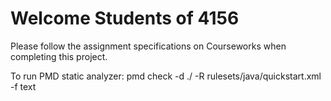 # Welcome Students of 4156

Please follow the assignment specifications on Courseworks when completing this project.

To run PMD static analyzer:
pmd check -d ./ -R rulesets/java/quickstart.xml -f text


